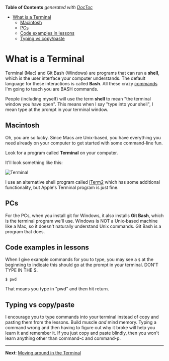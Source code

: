 <!-- START doctoc generated TOC please keep comment here to allow auto update -->
<!-- DON'T EDIT THIS SECTION, INSTEAD RE-RUN doctoc TO UPDATE -->
**Table of Contents**  *generated with [DocToc](https://github.com/thlorenz/doctoc)*

- [What is a Terminal](#what-is-a-terminal)
  - [Macintosh](#macintosh)
  - [PCs](#pcs)
  - [Code examples in lessons](#code-examples-in-lessons)
  - [Typing vs copy/paste](#typing-vs-copypaste)

<!-- END doctoc generated TOC please keep comment here to allow auto update -->

# What is a Terminal

Terminal (Mac) and Git Bash (Windows) are programs that can run a **shell**, which is the user interface your computer understands. The default language for these interactions is called **Bash**. All these crazy [commands](lectures/Commands.md) I'm going to teach you are BASH commands.

People (including myself) will use the term **shell** to mean "the terminal window you have open". This means when I say "type into your shell", I mean type at the prompt in your terminal window.

## Macintosh

Oh, you are so lucky. Since Macs are Unix-based, you have everything you need already on your computer to get started with some command-line fun.

Look for a program called **Terminal** on your computer.

It'll look something like this:

![Terminal](../../images/iterm2-start.png)

I use an alternative shell program called [iTerm2](https://iterm2.com/) which has some additional functionality, but Apple's Terminal program is just fine.

## PCs

For the PCs, when you install git for Windows, it also installs  **Git Bash**, which is the terminal program we'll use. Windows is NOT a Unix-based machine like a Mac, so it doesn't naturally understand Unix commands. Git Bash is a program that does.

## Code examples in lessons

When I give example commands for you to type, you may see a `$` at the beginning to indicate this should go at the prompt in your terminal. DON'T TYPE IN THE $.

`$ pwd`

That means you type in "pwd" and then hit return.

## Typing vs copy/paste

I encourage you to type commands into your terminal instead of copy and pasting them from the lessons. Build muscle _and_ mind memory. Typing a command wrong and then having to figure out why it broke will help you learn it and remember it. If you just copy and paste blindly, then you won't learn anything other than command-c and command-p.

---

**Next**: [Moving around in the Terminal](bash-02-moving-around.md)

